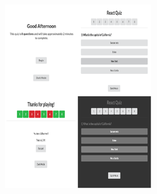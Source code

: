 
<a href="url"><img src="ss1.png" align="left" height="250px" width="200px" ></a>
<a href="url"><img src="ss2.png" align="left" height="250px" width="200px" ></a>
<a href="url"><img src="ss3.png" align="left" height="250px" width="200px" ></a>
<a href="url"><img src="ss4.png" align="left" height="250px" width="200px" ></a>

